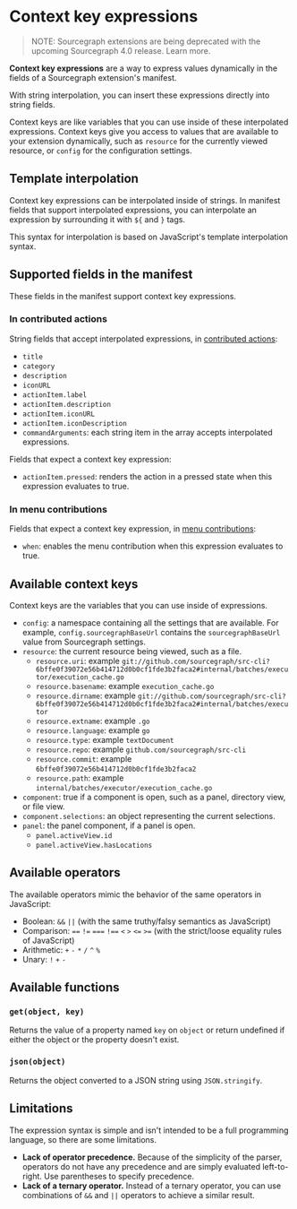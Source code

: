 # Context key expressions

> NOTE: Sourcegraph extensions are being deprecated with the upcoming Sourcegraph 4.0 release. Learn more.

**Context key expressions** are a way to express values dynamically in the
fields of a Sourcegraph extension's manifest.

With string interpolation, you can insert these expressions directly into string
fields.

Context keys are like variables that you can use inside of these interpolated
expressions. Context keys give you access to values that are available to your
extension dynamically, such as `resource` for the currently viewed resource, or
`config` for the configuration settings.


## Template interpolation

Context key expressions can be interpolated inside of strings. In manifest
fields that support interpolated expressions, you can interpolate an expression
by surrounding it with `${` and `}` tags.

This syntax for interpolation is based on JavaScript's template interpolation
syntax.


## Supported fields in the manifest

These fields in the manifest support context key expressions.


### In contributed actions

String fields that accept interpolated expressions, in [contributed
actions](contributions.md#actions):

- `title`
- `category`
- `description`
- `iconURL`
- `actionItem.label`
- `actionItem.description`
- `actionItem.iconURL`
- `actionItem.iconDescription`
- `commandArguments`: each string item in the array accepts interpolated
  expressions.

Fields that expect a context key expression:

- `actionItem.pressed`: renders the action in a pressed state when this
  expression evaluates to true.


### In menu contributions

Fields that expect a context key expression, in [menu
contributions](contributions.md#menus):

- `when`: enables the menu contribution when this expression evaluates to true.


## Available context keys

Context keys are the variables that you can use inside of expressions.

- `config`: a namespace containing all the settings that are available. For
  example, `config.sourcegraphBaseUrl` contains the `sourcegraphBaseUrl` value
  from Sourcegraph settings.
- `resource`: the current resource being viewed, such as a file.
  - `resource.uri`: example `git://github.com/sourcegraph/src-cli?6bffe0f39072e56b414712d0b0cf1fde3b2faca2#internal/batches/executor/execution_cache.go`
  - `resource.basename`: example `execution_cache.go`
  - `resource.dirname`: example `git://github.com/sourcegraph/src-cli?6bffe0f39072e56b414712d0b0cf1fde3b2faca2#internal/batches/executor`
  - `resource.extname`: example `.go`
  - `resource.language`: example `go`
  - `resource.type`: example `textDocument`
  - `resource.repo`: example `github.com/sourcegraph/src-cli`
  - `resource.commit`: example `6bffe0f39072e56b414712d0b0cf1fde3b2faca2`
  - `resource.path`: example `internal/batches/executor/execution_cache.go`
- `component`: true if a component is open, such as a panel, directory view, or
  file view.
- `component.selections`: an object representing the current selections.
- `panel`: the panel component, if a panel is open.
  - `panel.activeView.id`
  - `panel.activeView.hasLocations`

## Available operators

The available operators mimic the behavior of the same operators in JavaScript:

- Boolean: `&&` `||` (with the same truthy/falsy semantics as JavaScript)
- Comparison: `==` `!=` `===` `!==` `<` `>` `<=` `>=` (with the strict/loose
  equality rules of JavaScript)
- Arithmetic: `+` `-` `*` `/` `^` `%`
- Unary: `!` `+` `-`

## Available functions

### `get(object, key)`

Returns the value of a property named `key` on `object` or return undefined if
either the object or the property doesn't exist.

### `json(object)`

Returns the object converted to a JSON string using `JSON.stringify`.

## Limitations

The expression syntax is simple and isn't intended to be a full programming
language, so there are some limitations.

- **Lack of operator precedence.** Because of the simplicity of the parser,
  operators do not have any precedence and are simply evaluated left-to-right.
  Use parentheses to specify precedence.
- **Lack of a ternary operator.** Instead of a ternary operator, you can use
  combinations of `&&` and `||` operators to achieve a similar result.

